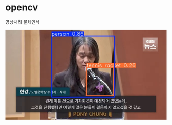 # opencv
영상처리 물체인식

![object recognition](https://github.com/jaeminjjeong/opencv/blob/main/frame7_detected.jpg?raw=true)
